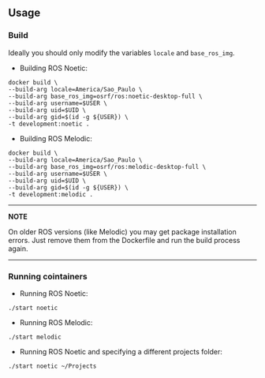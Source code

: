 ## Usage

### Build

Ideally you should only modify the variables `locale` and `base_ros_img`.

- Building ROS Noetic:
```console
docker build \
--build-arg locale=America/Sao_Paulo \
--build-arg base_ros_img=osrf/ros:noetic-desktop-full \
--build-arg username=$USER \
--build-arg uid=$UID \
--build-arg gid=$(id -g ${USER}) \
-t development:noetic .
```

- Building ROS Melodic:
```console
docker build \
--build-arg locale=America/Sao_Paulo \
--build-arg base_ros_img=osrf/ros:melodic-desktop-full \
--build-arg username=$USER \
--build-arg uid=$UID \
--build-arg gid=$(id -g ${USER}) \
-t development:melodic .
```

---
**NOTE**

On older ROS versions (like Melodic) you may get package installation errors. Just remove them from the Dockerfile and run the build process again.

---


### Running cointainers
- Running ROS Noetic:
```console
./start noetic
```
- Running ROS Melodic:
```console
./start melodic
```
- Running ROS Noetic and specifying a different projects folder:
```console
./start noetic ~/Projects
```
